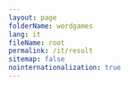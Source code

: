 ```yaml
---
layout: page
folderName: wordgames
lang: it
fileName: root
permalink: /it/result
sitemap: false
nointernationalization: true
---
```

